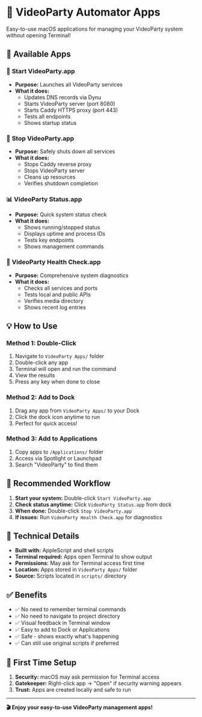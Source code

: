 # 🤖 VideoParty Automator Apps

Easy-to-use macOS applications for managing your VideoParty system without opening Terminal!

## 📱 Available Apps

### 🚀 **Start VideoParty.app**
- **Purpose:** Launches all VideoParty services
- **What it does:**
  - Updates DNS records via Dynu
  - Starts VideoParty server (port 8080)
  - Starts Caddy HTTPS proxy (port 443)
  - Tests all endpoints
  - Shows startup status

### 🛑 **Stop VideoParty.app** 
- **Purpose:** Safely shuts down all services
- **What it does:**
  - Stops Caddy reverse proxy
  - Stops VideoParty server
  - Cleans up resources
  - Verifies shutdown completion

### 📊 **VideoParty Status.app**
- **Purpose:** Quick system status check
- **What it does:**
  - Shows running/stopped status
  - Displays uptime and process IDs
  - Tests key endpoints
  - Shows management commands

### 🏥 **VideoParty Health Check.app**
- **Purpose:** Comprehensive system diagnostics
- **What it does:**
  - Checks all services and ports
  - Tests local and public APIs
  - Verifies media directory
  - Shows recent log entries

## 💡 How to Use

### **Method 1: Double-Click**
1. Navigate to `VideoParty Apps/` folder
2. Double-click any app
3. Terminal will open and run the command
4. View the results
5. Press any key when done to close

### **Method 2: Add to Dock**
1. Drag any app from `VideoParty Apps/` to your Dock
2. Click the dock icon anytime to run
3. Perfect for quick access!

### **Method 3: Add to Applications**
1. Copy apps to `/Applications/` folder
2. Access via Spotlight or Launchpad
3. Search "VideoParty" to find them

## 🎯 Recommended Workflow

1. **Start your system:** Double-click `Start VideoParty.app`
2. **Check status anytime:** Click `VideoParty Status.app` from dock
3. **When done:** Double-click `Stop VideoParty.app`
4. **If issues:** Run `VideoParty Health Check.app` for diagnostics

## 🔧 Technical Details

- **Built with:** AppleScript and shell scripts
- **Terminal required:** Apps open Terminal to show output
- **Permissions:** May ask for Terminal access first time
- **Location:** Apps stored in `VideoParty Apps/` folder
- **Source:** Scripts located in `scripts/` directory

## ✅ Benefits

- ✅ No need to remember terminal commands
- ✅ No need to navigate to project directory
- ✅ Visual feedback in Terminal window
- ✅ Easy to add to Dock or Applications
- ✅ Safe - shows exactly what's happening
- ✅ Can still use original scripts if preferred

## 🚨 First Time Setup

1. **Security:** macOS may ask permission for Terminal access
2. **Gatekeeper:** Right-click app → "Open" if security warning appears
3. **Trust:** Apps are created locally and safe to run

---

**🎬 Enjoy your easy-to-use VideoParty management apps!**
